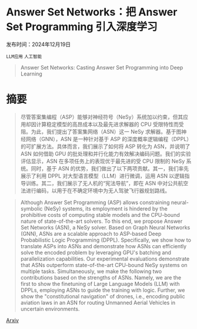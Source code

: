 # Answer Set Networks：把 Answer Set Programming 引入深度学习

发布时间：2024年12月19日

`LLM应用` `人工智能`

> Answer Set Networks: Casting Answer Set Programming into Deep Learning

# 摘要

> 尽管答案集编程（ASP）能够对神经符号（NeSy）系统加以约束，但其应用却因计算稳定模型的高昂成本以及最先进求解器的 CPU 受限特性而受阻。为此，我们提出了答案集网络（ASN）这一 NeSy 求解器。基于图神经网络（GNN），ASN 是一种针对基于 ASP 的深度概率逻辑编程（DPPL）的可扩展方法。具体而言，我们展示了如何将 ASP 转化为 ASN，并说明了 ASN 如何借助 GPU 的批处理和并行化能力有效解决编码问题。我们的实验评估显示，ASN 在多项任务上的表现优于最先进的受 CPU 限制的 NeSy 系统。同时，基于 ASN 的优势，我们做出了以下两项贡献。其一，我们率先展示了利用 DPPL 对大型语言模型（LLM）进行微调，运用 ASN 以逻辑指导训练。其二，我们展示了无人机的“宪法导航”，即在 ASN 中对公共航空法进行编码，以用于在不确定环境中为无人驾驶飞行器规划路线。

> Although Answer Set Programming (ASP) allows constraining neural-symbolic (NeSy) systems, its employment is hindered by the prohibitive costs of computing stable models and the CPU-bound nature of state-of-the-art solvers. To this end, we propose Answer Set Networks (ASN), a NeSy solver. Based on Graph Neural Networks (GNN), ASNs are a scalable approach to ASP-based Deep Probabilistic Logic Programming (DPPL). Specifically, we show how to translate ASPs into ASNs and demonstrate how ASNs can efficiently solve the encoded problem by leveraging GPU's batching and parallelization capabilities. Our experimental evaluations demonstrate that ASNs outperform state-of-the-art CPU-bound NeSy systems on multiple tasks. Simultaneously, we make the following two contributions based on the strengths of ASNs. Namely, we are the first to show the finetuning of Large Language Models (LLM) with DPPLs, employing ASNs to guide the training with logic. Further, we show the "constitutional navigation" of drones, i.e., encoding public aviation laws in an ASN for routing Unmanned Aerial Vehicles in uncertain environments.

[Arxiv](https://arxiv.org/abs/2412.14814)